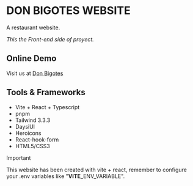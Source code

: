 # DON BIGOTES WEBSITE

A restaurant website.

*This the Front-end side of proyect.*

## Online Demo

Visit us at [Don Bigotes](https://pfinal-v2.vercel.app/)

## Tools & Frameworks

+ Vite + React + Typescript
+ pnpm
+ Tailwind 3.3.3
+ DaysiUI
+ Heroicons
+ React-hook-form
+ HTML5/CSS3

> [!Important]
> This website has been created with vite + react, remember to configure your .env variables like "**VITE**_ENV_VARIABLE".
